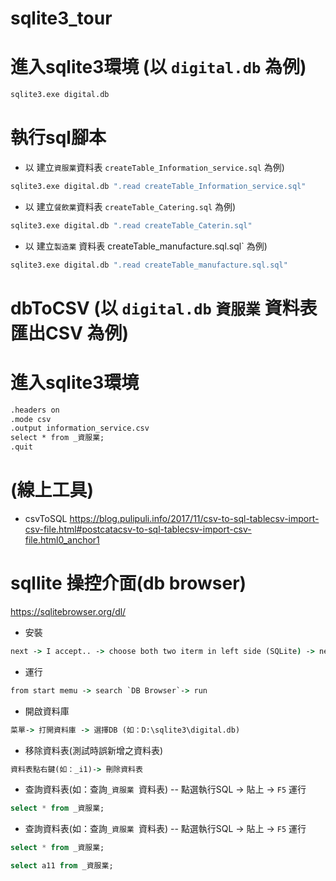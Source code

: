 # sqlite3_tour

# 進入sqlite3環境 (以 `digital.db` 為例)
```cmd
sqlite3.exe digital.db
```

# 執行sql腳本 
- 以 建立`資服業`資料表 `createTable_Information_service.sql` 為例)
```cmd
sqlite3.exe digital.db ".read createTable_Information_service.sql"
```
- 以 建立`餐飲業`資料表 `createTable_Catering.sql` 為例)
```cmd
sqlite3.exe digital.db ".read createTable_Caterin.sql"
```
- 以 建立`製造業` 資料表 createTable_manufacture.sql.sql` 為例)
```cmd
sqlite3.exe digital.db ".read createTable_manufacture.sql.sql"
```

# dbToCSV (以 `digital.db` `資服業` 資料表匯出CSV 為例)

# 進入sqlite3環境 
```cmd
.headers on
.mode csv
.output information_service.csv
select * from _資服業;
.quit
```

# (線上工具)
- csvToSQL
https://blog.pulipuli.info/2017/11/csv-to-sql-tablecsv-import-csv-file.html#postcatacsv-to-sql-tablecsv-import-csv-file.html0_anchor1 

# sqllite 操控介面(db browser)
https://sqlitebrowser.org/dl/ 
- 安裝 
```cmd
next -> I accept.. -> choose both two iterm in left side (SQLite) -> next -> install 
```
- 運行 
```cmd
from start memu -> search `DB Browser`-> run 
```
- 開啟資料庫
```cmd
菜單-> 打開資料庫 -> 選擇DB (如：D:\sqlite3\digital.db) 
```

- 移除資料表(測試時誤新增之資料表)
```cmd
資料表點右鍵(如：_i1)-> 刪除資料表
```

- 查詢資料表(如：查詢`_資服業 `資料表)
-- 點選執行SQL -> 貼上 ->  `F5` 運行

```sql
select * from _資服業;
```

- 查詢資料表(如：查詢`_資服業 `資料表)
-- 點選執行SQL -> 貼上 ->  `F5` 運行

```sql
select * from _資服業;
```

```sql
select a11 from _資服業; 
```
